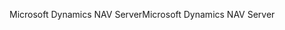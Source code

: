 <span data-ttu-id="9b3fe-101">Microsoft Dynamics NAV Server</span><span class="sxs-lookup"><span data-stu-id="9b3fe-101">Microsoft Dynamics NAV Server</span></span>